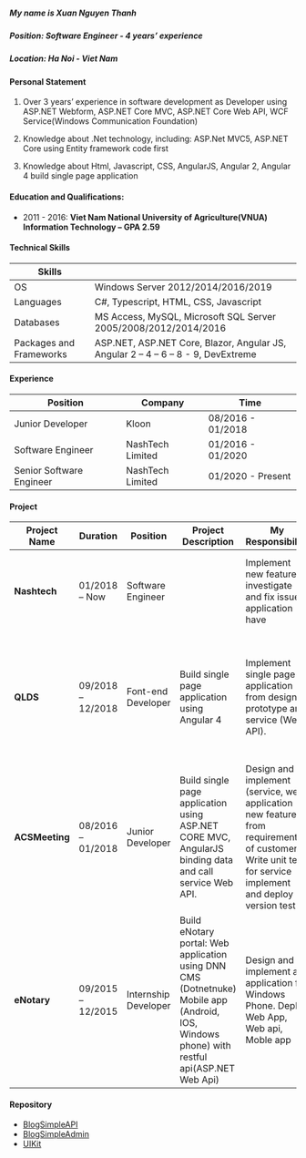 ##### My name is Xuan Nguyen Thanh

##### Position: Software Engineer - 4 years’ experience

##### Location: Ha Noi - Viet Nam

#### Personal Statement

1. Over 3 years’ experience in software development as Developer using ASP.NET Webform, ASP.NET Core MVC, ASP.NET Core Web API, WCF Service(Windows Communication Foundation)

2. Knowledge about .Net technology, including: ASP.Net MVC5, ASP.NET Core using Entity
   framework code first

3. Knowledge about Html, Javascript, CSS, AngularJS, Angular 2, Angular 4 build single page application

#### Education and Qualifications:

- 2011 - 2016: **Viet Nam National University of Agriculture(VNUA) Information Technology – GPA 2.59**

#### Technical Skills

| Skills                  |                                                                                  |
| ----------------------- | -------------------------------------------------------------------------------- |
| OS                      | Windows Server 2012/2014/2016/2019                                               |
| Languages               | C#, Typescript, HTML, CSS, Javascript                                            |
| Databases               | MS Access, MySQL, Microsoft SQL Server 2005/2008/2012/2014/2016                  |
| Packages and Frameworks | ASP.NET, ASP.NET Core, Blazor, Angular JS, Angular 2 – 4 – 6 – 8 - 9, DevExtreme |

#### Experience

| Position                 | Company          | Time              |
| ------------------------ | ---------------- | ----------------- |
| Junior Developer         | Kloon            | 08/2016 - 01/2018 |
| Software Engineer        | NashTech Limited | 01/2016 - 01/2020 |
| Senior Software Engineer | NashTech Limited | 01/2020 - Present |

#### Project

| Project Name   | Duration          | Position             | Project Description                                                                                                                              | My Responsibility                                                                                                                                           | Technology                                                                                                      |
| -------------- | ----------------- | -------------------- | ------------------------------------------------------------------------------------------------------------------------------------------------ | ----------------------------------------------------------------------------------------------------------------------------------------------------------- | --------------------------------------------------------------------------------------------------------------- |
| **Nashtech**    | 01/2018 – Now     | Software Engineer    |                                                                                                                                                  | Implement new feature, investigate and fix issue if application have                                                                                        | Webform , ASP.NET MVC5, Web service, WCF <br> SQL Server Procedure                                              |
| **QLDS**       | 09/2018 – 12/2018 | Font-end Developer   | Build single page application using Angular 4                                                                                                    | Implement single page application from design prototype and service (Web API).                                                                              | Typescript and Angular 4 (Angular CLI) <br> Boostrap 4 <br> Web API using Spring framework <br> Oracle Database |
| **ACSMeeting** | 08/2016 – 01/2018 | Junior Developer     | Build single page application using ASP.NET CORE MVC, AngularJS binding data and call service Web API.                                           | Design and implement (service, web application new feature from requirement of customer. <br> Write unit test for service implement and deploy version test | ASP.NET CORE <br> AngularJS <br> MS SQL Server 2014 <br>Boostrap 3, Devextreme                                  |
| **eNotary**    | 09/2015 – 12/2015 | Internship Developer | Build eNotary portal: Web application using DNN CMS (Dotnetnuke) <br> Mobile app (Android, IOS, Windows phone) with restful api(ASP.NET Web Api) | Design and implement an application for Windows Phone. Deploy Web App, Web api, Moble app                                                                   | Android SDK, IOS SDK, Windows Phone 8.1 SDK <br> ASP.NET Web API /MS SQL Server 2012                            |

#### Repository

- [BlogSimpleAPI](https://github.com/thanhxuanhd/BlogSimpleAPI)
- [BlogSimpleAdmin](https://github.com/thanhxuanhd/BlogSimpleAdmin)
- [UIKit](https://github.com/thanhxuanhd/UIKit)

